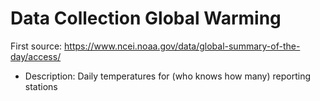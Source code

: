 # Data Collection Global Warming

First source: https://www.ncei.noaa.gov/data/global-summary-of-the-day/access/

- Description: Daily temperatures for (who knows how many) reporting stations
